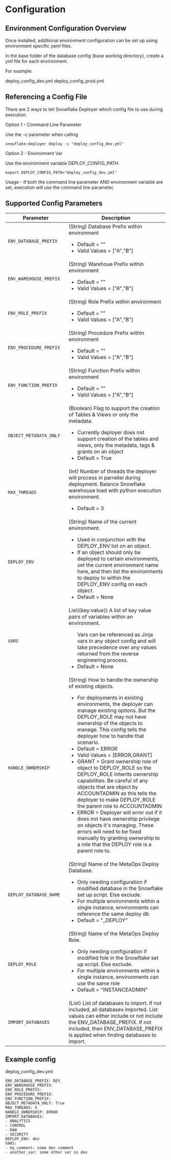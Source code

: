 # Configuration

## Environment Configuration Overview
Once installed, additional environment configuration can be set up using environment specific yaml files.

In the base folder of the database config (base working directory), create a yml file for each environment.

For example:

deploy_config_dev.yml
deploy_config_prod.yml

## Referencing a Config File

There are 2 ways to tell Snowflake Deployer which config file to use during execution.

Option 1 - Command Line Parameter

Use the -c parameter when calling
```
snowflake-deployer deploy -c "deploy_config_dev.yml"
```

Option 2 - Environment Var

Use the environment variable DEPLOY_CONFIG_PATH.

```
export DEPLOY_CONFIG_PATH="deploy_config_dev.yml"
```

Usage - If both the command line parameter AND environment variable are set, execution will use the command line parameter.

## Supported Config Parameters

| <div style="width:175px">Parameter</div>          | Description                          |
| ------------------------------------------------  | ------------------------------------ |
| `ENV_DATABASE_PREFIX`         | (String) Database Prefix within environment <ul><li>Default = ""</li><li>Valid Values = ["A","B"]</li></ul> |
| `ENV_WAREHOUSE_PREFIX`        | (String) Warehoue Prefix within environment <ul><li>Default = ""</li><li>Valid Values = ["A","B"]</li></ul> |
| `ENV_ROLE_PREFIX`             | (String) Role Prefix within environment <ul><li>Default = ""</li><li>Valid Values = ["A","B"]</li></ul> |
| `ENV_PROCEDURE_PREFIX`        | (String) Procedure Prefix within environment <ul><li>Default = ""</li><li>Valid Values = ["A","B"]</li></ul> |
| `ENV_FUNCTION_PREFIX`         | (String) Function Prefix within environment <ul><li>Default = ""</li><li>Valid Values = ["A","B"]</li></ul> |
| `OBJECT_METADATA_ONLY`        | (Boolean) Flag to support the creation of Tables & Views or only the metadata. <ul><li>Currently deployer does not support creation of the tables and views, only the metadata, tags & grants on an object</li><li>Default = True</li></ul> |
| `MAX_THREADS`                 | (Int) Number of threads the deployer will process in parrellel during deployment.  Balance Snowflake warehouse load with python execution environment. <ul><li>Default = 3</li></ul>|
| `DEPLOY_ENV`                  | (String) Name of the current environment.<ul><li>Used in conjunction with the DEPLOY_ENV list on an object.</li><li>If an object should only be deployed to certain environments, set the current environment name here, and then list the environments to deploy to within the DEPLOY_ENV config on each object.</li><li>Default = None</li></ul> |
| `VARS`                        | List({key:value}) A list of key value pairs of variables within an environment.<ul>Vars can be referenced as Jinja vars in any object config and will take precedence over any values returned from the reverse engineering process.</li><li>Default = None</li></ul> |
| `HANDLE_OWNERSHIP`            | (String) How to handle the ownership of existing objects.<ul><li>For deployments in existing environments, the deployer can manage existing options.  But the DEPLOY_ROLE may not have ownership of the objects to manage. This config tells the deployer how to handle that scenario.</li><li>Default = ERROR</li><li>Valid Values = [ERROR,GRANT]</li><li>GRANT = Grant ownership role of object to DEPLOY_ROLE so the DEPLOY_ROLE inherits ownership capabilities.  Be careful of any objects that are object by ACCOUNTADMIN as this tells the deployer to make DEPLOY_ROLE the parent role to ACCOUNTADMIN</li><li>ERROR = Deployer will error out if it does not have ownership privilege on objects it's managing.  These errors will need to be fixed manually by granting ownership to a role that the DEPLOY role is a parent role to.</li></ul> |
| `DEPLOY_DATABASE_NAME`        | (String) Name of the MetaOps Deploy Database.<ul><li>Only needing configuration if modified database in the Snowflake set up script.  Else exclude.</li><li>For multiple environments within a single instance, environments can reference the same deploy db</li><li>Default = "_DEPLOY"</li></ul> |
| `DEPLOY_ROLE`                 | (String) Name of the MetaOps Deploy Role.<ul><li>Only needing configuration if modified fole in the Snowflake set up script.  Else exclude.</li><li>For multiple environments within a single instance, environments can use the same role</li><li>Default = "INSTANCEADMIN"</li></ul>|
| `IMPORT_DATABASES`                 | (List) List of databases to import.  If not included, all databases imported.  List values can either include or not include the ENV_DATABASE_PREFIX.  If not included, then ENV_DATABASE_PREFIX is applied when finding databases to import.|


## Example config

deploy_config_dev.yml
```
ENV_DATABASE_PREFIX: DEV_
ENV_WAREHOUSE_PREFIX: 
ENV_ROLE_PREFIX: 
ENV_PROCEDURE_PREFIX: 
ENV_FUNCTION_PREFIX: 
OBJECT_METADATA_ONLY: True
MAX_THREADS: 5
HANDLE_OWNERSHIP: ERROR
IMPORT_DATABASES:
- ANALYTICS
- CONTROL
- RAW
- SECURITY
DEPLOY_ENV: dev
VARS:
- my_comment: some dev comment
- another_var: some other var in dev
```